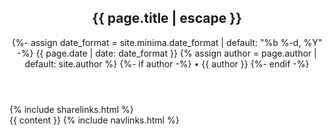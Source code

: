 <link href="/css/override.css" rel="stylesheet" type="text/css">
<article class="post h-entry" itemscope itemtype="http://schema.org/BlogPosting">

  <header class="post-header">
    <h1 class="post-title p-name" itemprop="name headline">{{ page.title | escape }}</h1>
    <p class="post-meta">
      <time class="dt-published" datetime="{{ page.date | date_to_xmlschema }}" itemprop="datePublished">
        {%- assign date_format = site.minima.date_format | default: "%b %-d, %Y" -%}
        {{ page.date | date: date_format }}
      </time>
      {% assign author = page.author | default: site.author %}
      {%- if author -%}
        • <span itemprop="author" itemscope itemtype="http://schema.org/Person"><span class="p-author h-card" itemprop="name">{{ author }}</span></span>
      {%- endif -%}</p>
  </header>

  <div class="share-links">
    {% include sharelinks.html %}
  </div>

  <div class="post-content e-content" itemprop="articleBody">
    {{ content }}
    {% include navlinks.html %}
  </div>

  <a class="u-url" href="{{ page.url | relative_url }}" hidden></a>
</article>